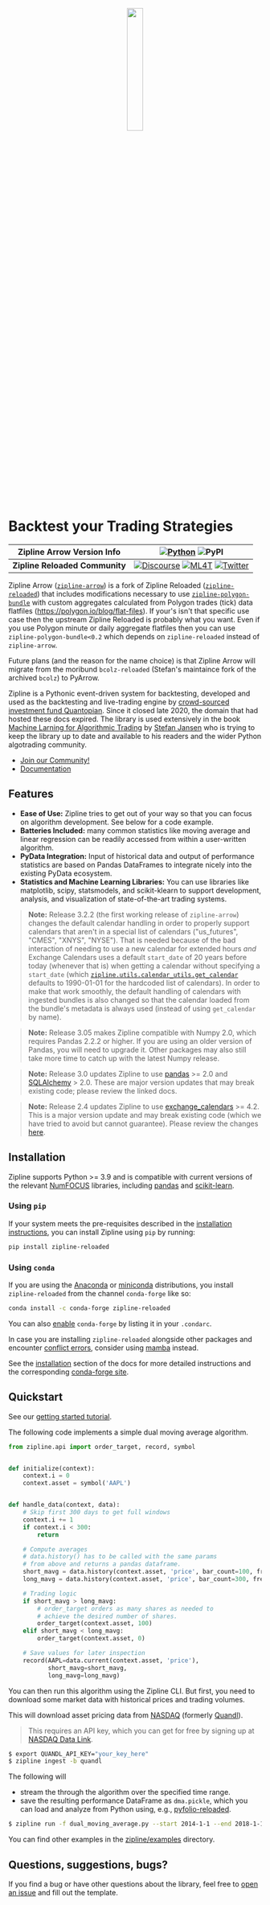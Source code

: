<p align="center">
<a href="https://zipline.ml4trading.io">
<img src="https://i.imgur.com/DDetr8I.png" width="25%">
</a>
</p>

# Backtest your Trading Strategies

| Zipline Arrow Version Info        | [![Python](https://img.shields.io/pypi/pyversions/zipline-arrow.svg?cacheSeconds=2592000)](https://pypi.org/project/zipline-arrow/) ![PyPI](https://img.shields.io/pypi/v/zipline-arrow)                                                                                                                                |
| ------------------- | ---------- |
| **Zipline Reloaded Community**       | [![Discourse](https://img.shields.io/discourse/topics?server=https%3A%2F%2Fexchange.ml4trading.io%2F)](https://exchange.ml4trading.io) [![ML4T](https://img.shields.io/badge/Powered%20by-ML4Trading-blue)](https://ml4trading.io) [![Twitter](https://img.shields.io/twitter/follow/ml4trading.svg?style=social)](https://twitter.com/ml4trading)                                                                                                                                                                                                                                                                                                                                                                                                          |


Zipline Arrow ([`zipline-arrow`](https://github.com/fovi-llc/zipline-arrow)) is a fork of Zipline Reloaded ([`zipline-reloaded`](https://github.com/stefan-jansen/zipline-reloaded)) that includes modifications necessary to use [`zipline-polygon-bundle`](https://github.com/fovi-llc/zipline-polygon-bundle) with custom aggregates calculated from Polygon trades (tick) data flatfiles (https://polygon.io/blog/flat-files).  If your's isn't that specific use case then the upstream Zipline Reloaded is probably what you want.  Even if you use Polygon minute or daily aggregate flatfiles then you can use `zipline-polygon-bundle<0.2` which depends on `zipline-reloaded` instead of `zipline-arrow`.

Future plans (and the reason for the name choice) is that Zipline Arrow will migrate from the moribund `bcolz-reloaded` (Stefan's maintaince fork of the archived `bcolz`) to PyArrow.

Zipline is a Pythonic event-driven system for backtesting, developed and used as the backtesting and live-trading engine by [crowd-sourced investment fund Quantopian](https://www.bizjournals.com/boston/news/2020/11/10/quantopian-shuts-down-cofounders-head-elsewhere.html). Since it closed late 2020, the domain that had hosted these docs expired. The library is used extensively in the book [Machine Larning for Algorithmic Trading](https://ml4trading.io)
by [Stefan Jansen](https://www.linkedin.com/in/applied-ai/) who is trying to keep the library up to date and available to his readers and the wider Python algotrading community.
- [Join our Community!](https://exchange.ml4trading.io)
- [Documentation](https://zipline.ml4trading.io)

## Features

- **Ease of Use:** Zipline tries to get out of your way so that you can focus on algorithm development. See below for a code example.
- **Batteries Included:** many common statistics like moving average and linear regression can be readily accessed from within a user-written algorithm.
- **PyData Integration:** Input of historical data and output of performance statistics are based on Pandas DataFrames to integrate nicely into the existing PyData ecosystem.
- **Statistics and Machine Learning Libraries:** You can use libraries like matplotlib, scipy, statsmodels, and scikit-klearn to support development, analysis, and visualization of state-of-the-art trading systems.

>**Note:** Release 3.2.2 (the first working release of `zipline-arrow`) changes the default calendar handling in order to properly support calendars that aren't in a special list of calendars ("us_futures", "CMES", "XNYS", "NYSE").  That is needed because of the bad interaction of needing to use a new calendar for extended hours *and* Exchange Calendars uses a default `start_date` of 20 years before today (whenever that is) when getting a calendar without specifying a `start_date` (which [`zipline.utils.calendar_utils.get_calendar`](https://github.com/stefan-jansen/zipline-reloaded/blob/main/src/zipline/utils/calendar_utils.py) defaults to 1990-01-01 for the hardcoded list of calendars).  In order to make that work smoothly, the default handling of calendars with ingested bundles is also changed so that the calendar loaded from the bundle's metadata is always used (instead of using `get_calendar` by name).

> **Note:** Release 3.05 makes Zipline compatible with Numpy 2.0, which requires Pandas 2.2.2 or higher. If you are using an older version of Pandas, you will need to upgrade it. Other packages may also still take more time to catch up with the latest Numpy release.

> **Note:** Release 3.0 updates Zipline to use [pandas](https://pandas.pydata.org/pandas-docs/stable/whatsnew/v2.0.0.html) >= 2.0 and [SQLAlchemy](https://docs.sqlalchemy.org/en/20/) > 2.0. These are major version updates that may break existing code; please review the linked docs.

> **Note:** Release 2.4 updates Zipline to use [exchange_calendars](https://github.com/gerrymanoim/exchange_calendars) >= 4.2. This is a major version update and may break existing code (which we have tried to avoid but cannot guarantee). Please review the changes [here](https://github.com/gerrymanoim/exchange_calendars/issues/61).

## Installation

Zipline supports Python >= 3.9 and is compatible with current versions of the relevant [NumFOCUS](https://numfocus.org/sponsored-projects?_sft_project_category=python-interface) libraries, including [pandas](https://pandas.pydata.org/) and [scikit-learn](https://scikit-learn.org/stable/index.html).

### Using `pip`

If your system meets the pre-requisites described in the [installation instructions](https://zipline.ml4trading.io/install.html), you can install Zipline using `pip` by running:

```bash
pip install zipline-reloaded
```

### Using `conda`

If you are using the [Anaconda](https://www.anaconda.com/products/individual) or [miniconda](https://docs.conda.io/en/latest/miniconda.html) distributions, you install `zipline-reloaded` from the channel `conda-forge` like so:

```bash
conda install -c conda-forge zipline-reloaded
```

You can also [enable](https://docs.conda.io/projects/conda/en/latest/user-guide/tasks/manage-channels.html) `conda-forge` by listing it in your `.condarc`.

In case you are installing `zipline-reloaded` alongside other packages and encounter [conflict errors](https://github.com/conda/conda/issues/9707), consider using [mamba](https://github.com/mamba-org/mamba) instead.

See the [installation](https://zipline.ml4trading.io/install.html) section of the docs for more detailed instructions and the corresponding [conda-forge site](https://github.com/conda-forge/zipline-reloaded-feedstock).

## Quickstart

See our [getting started tutorial](https://zipline.ml4trading.io/beginner-tutorial).

The following code implements a simple dual moving average algorithm.

```python
from zipline.api import order_target, record, symbol


def initialize(context):
    context.i = 0
    context.asset = symbol('AAPL')


def handle_data(context, data):
    # Skip first 300 days to get full windows
    context.i += 1
    if context.i < 300:
        return

    # Compute averages
    # data.history() has to be called with the same params
    # from above and returns a pandas dataframe.
    short_mavg = data.history(context.asset, 'price', bar_count=100, frequency="1d").mean()
    long_mavg = data.history(context.asset, 'price', bar_count=300, frequency="1d").mean()

    # Trading logic
    if short_mavg > long_mavg:
        # order_target orders as many shares as needed to
        # achieve the desired number of shares.
        order_target(context.asset, 100)
    elif short_mavg < long_mavg:
        order_target(context.asset, 0)

    # Save values for later inspection
    record(AAPL=data.current(context.asset, 'price'),
           short_mavg=short_mavg,
           long_mavg=long_mavg)
```

You can then run this algorithm using the Zipline CLI. But first, you need to download some market data with historical prices and trading volumes.

This will download asset pricing data from [NASDAQ](https://data.nasdaq.com/databases/WIKIP) (formerly [Quandl](https://www.nasdaq.com/about/press-center/nasdaq-acquires-quandl-advance-use-alternative-data)).

> This requires an API key, which you can get for free by signing up at [NASDAQ Data Link](https://data.nasdaq.com).

```bash
$ export QUANDL_API_KEY="your_key_here"
$ zipline ingest -b quandl
````

The following will 
- stream the through the algorithm over the specified time range. 
- save the resulting performance DataFrame as `dma.pickle`, which you can load and analyze from Python using, e.g., [pyfolio-reloaded](https://github.com/stefan-jansen/pyfolio-reloaded).

```bash
$ zipline run -f dual_moving_average.py --start 2014-1-1 --end 2018-1-1 -o dma.pickle --no-benchmark
```

You can find other examples in the [zipline/examples](https://github.com/stefan-jansen/zipline-reloaded/tree/main/src/zipline/examples) directory.

## Questions, suggestions, bugs?

If you find a bug or have other questions about the library, feel free to [open an issue](https://github.com/stefan-jansen/zipline/issues/new) and fill out the template.
